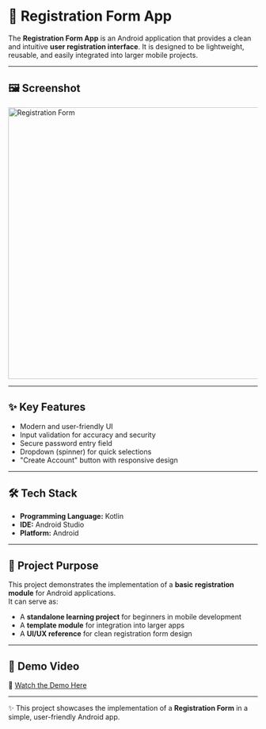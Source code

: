 # 📱 Registration Form App  

The **Registration Form App** is an Android application that provides a clean and intuitive **user registration interface**. It is designed to be lightweight, reusable, and easily integrated into larger mobile projects.  

---

## 🖼️ Screenshot  
<img width="663" height="548" alt="Registration Form" src="https://github.com/user-attachments/assets/446f64a2-97bd-4d50-9469-b24c0b2d0a9c" />

---

## ✨ Key Features  
- Modern and user-friendly UI  
- Input validation for accuracy and security  
- Secure password entry field  
- Dropdown (spinner) for quick selections  
- "Create Account" button with responsive design  

---

## 🛠️ Tech Stack  
- **Programming Language:** Kotlin  
- **IDE:** Android Studio  
- **Platform:** Android  

---

## 📌 Project Purpose  
This project demonstrates the implementation of a **basic registration module** for Android applications.  
It can serve as:  
- A **standalone learning project** for beginners in mobile development  
- A **template module** for integration into larger apps  
- A **UI/UX reference** for clean registration form design  

---

## 🎥 Demo Video  

🔗 [Watch the Demo Here](https://github.com/user-attachments/assets/4ba4ae0e-8e9f-481c-9d3c-5be85cbe33af)

---

✨ This project showcases the implementation of a **Registration Form** in a simple, user-friendly Android app.




